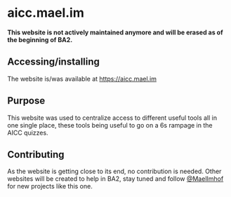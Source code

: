 # aicc.mael.im

**This website is not actively maintained anymore and will be erased as of the beginning of BA2.**

## Accessing/installing

The website is/was available at https://aicc.mael.im

## Purpose

This website was used to centralize access to different useful tools all in one single place, these tools being useful to go on a 6s rampage in the AICC quizzes.

## Contributing

As the website is getting close to its end, no contribution is needed. Other websites will be created to help in BA2, stay tuned and follow [@MaelImhof](https://github.com/MaelImhof) for new projects like this one.